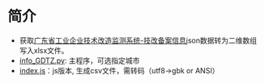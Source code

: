 # 简介

- 获取[广东省工业企业技术改造监测系统-技改备案信息](http://210.76.81.107/announcement)json数据转为二维数组写入xlsx文件。
- [info_GDTZ.py](https://github.com/goonhope/blist/edit/main/info_GDTZ.py): 主程序，可选指定城市
- [index.js](https://github.com/goonhope/blist/edit/main/index.js)：js版本, 生成csv文件，需转码（utf8->gbk or ANSI） 
